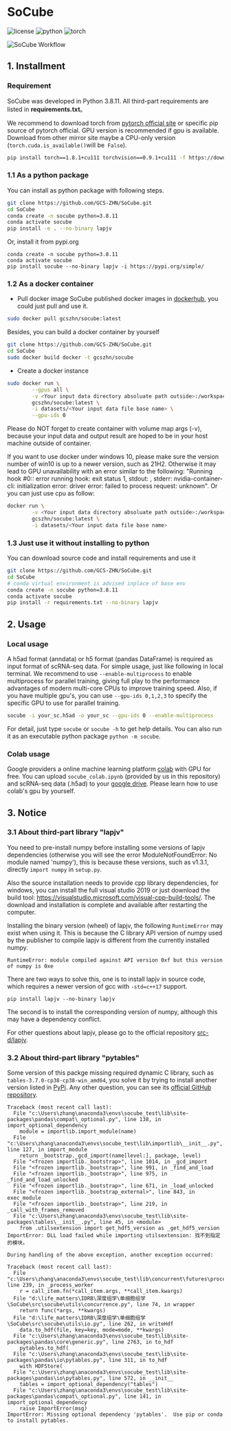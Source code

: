 # SoCube
![license](https://img.shields.io/badge/license-MIT%20License-blue.svg)
![python](https://img.shields.io/badge/python->=3.7-success.svg)
![torch](https://img.shields.io/badge/torch->=1.8.1-success.svg)

<img src="https://github.com/idrblab/SoCube/blob/master/fig/Figure%201.svg" alt="SoCube Workflow">

## 1. Installment

### Requirement
SoCube was developed in Python 3.8.11. All third-part requirements are listed in **requirements.txt**。

We recommend to download torch from [pytorch official site](https://pytorch.org/get-started/locally/) or specific pip source of pytorch official. GPU version is recommended if gpu is available. Download from other mirror site maybe a CPU-only version (`torch.cuda.is_available()`will be` False`).
```bash
pip install torch==1.8.1+cu111 torchvision==0.9.1+cu111 -f https://download.pytorch.org/whl/torch_stable.html
```
### 1.1 As a python package
You can install as python package with following steps.
```bash
git clone https://github.com/GCS-ZHN/SoCube.git
cd SoCube
conda create -n socube python=3.8.11
conda activate socube
pip install -e . --no-binary lapjv
```
Or, install it from pypi.org
```
conda create -n socube python=3.8.11
conda activate socube
pip install socube --no-binary lapjv -i https://pypi.org/simple/
```

### 1.2 As a docker container
- Pull docker image
SoCube published docker images in [dockerhub](https://hub.docker.com/r/gcszhn/socube), you could just pull and use it.
```bash
sudo docker pull gcszhn/socube:latest
```
Besides, you can build a docker container by yourself
```bash
git clone https://github.com/GCS-ZHN/SoCube.git
cd SoCube
sudo docker build docker -t gcszhn/socube
```
- Create a docker instance

```bash
sudo docker run \
        --gpus all \
        -v <Your input data directory absoluate path outside>:/workspace/datasets \
        gcszhn/socube:latest \
        -i datasets/<Your input data file base name> \
        --gpu-ids 0
```
Please do NOT forget to create container with volume map args (-v), because your input data and output result are hoped to be in your host machine outside of container.

If you want to use docker under windows 10, please make sure the version number of win10 is up to a newer version, such as 21H2. Otherwise it may lead to GPU unavailability with an error similar to the following: "Running hook #0:: error running hook: exit status 1, stdout: , stderr: nvidia-container-cli: initialization error: driver error: failed to process request: unknown". Or you can just use cpu as follow:
```bash
docker run \
        -v <Your input data directory absoluate path outside>:/workspace/datasets \
        gcszhn/socube:latest \
        -i datasets/<Your input data file base name> 
```

### 1.3 Just use it without installing to python
You can download source code and install requirements and use it
```bash
git clone https://github.com/GCS-ZHN/SoCube.git
cd SoCube
# conda virtual environment is advised inplace of base env
conda create -n socube python=3.8.11
conda activate socube
pip install -r requirements.txt --no-binary lapjv
```
## 2. Usage
### Local usage
A h5ad format (anndata) or h5 format (pandas DataFrame) is required as input format of scRNA-seq data. For simple usage, just like following in local terminal. We recommend to use `--enable-multiprocess` to enable multiprocess for parallel training, giving full play to the performance advantages of modern multi-core CPUs to improve training speed. Also, if you have multiple gpu's, you can use `--gpu-ids 0,1,2,3` to specify the specific GPU to use for parallel training.
```bash
socube -i your_sc.h5ad -o your_sc --gpu-ids 0 --enable-multiprocess
```
For detail, just type `socube` or `socube -h` to get help details.  You can also run it as an executable python package `python -m socube`.

### Colab usage
Google providers a online machine learning platform [colab](https://colab.research.google.com/) with GPU for free. You can upload `socube_colab.ipynb` (provided by us in this repository) and scRNA-seq data (.h5ad) to your [google drive](https://drive.google.com/). Please learn how to use colab's gpu by yourself.

## 3. Notice
### 3.1 About third-part library "lapjv"
You need to pre-install numpy before installing some versions of lapjv dependencies (otherwise you will see the error ModuleNotFoundError: No module named 'numpy'), this is because these versions, such as v1.3.1, directly `import numpy` in `setup.py`.

Also the source installation needs to provide cpp library dependencies, for windows, you can install the full visual studio 2019 or just download the build tool: https://visualstudio.microsoft.com/visual-cpp-build-tools/. The download and installation is complete and available after restarting the computer.

Installing the binary version (wheel) of lapjv, the following `RuntimeError` may exist when using it. This is because the C library API version of numpy used by the publisher to compile lapjv is different from the currently installed numpy.
```
RuntimeError: module compiled against API version 0xf but this version of numpy is 0xe
```
There are two ways to solve this, one is to install lapjv in source code, which requires a newer version of gcc with `-std=c++17` support.
```
pip install lapjv --no-binary lapjv
```
The second is to install the corresponding version of numpy, although this may have a dependency conflict.

For other questions about lapjv, please go to the official repository [src-d/lapjv](https://github.com/src-d/lapjv).

### 3.2 About third-part library "pytables"
Some version of this packge missing required dynamic C library, such as `tables-3.7.0-cp38-cp38-win_amd64`, you solve it by trying to install another version listed in [PyPi](https://pypi.org/project/tables/). Any other question, you can see its [official GitHub repository](https://github.com/PyTables/PyTables).
```
Traceback (most recent call last):
  File "c:\Users\zhang\anaconda3\envs\socube_test\lib\site-packages\pandas\compat\_optional.py", line 138, in import_optional_dependency
    module = importlib.import_module(name)
  File "c:\Users\zhang\anaconda3\envs\socube_test\lib\importlib\__init__.py", line 127, in import_module
    return _bootstrap._gcd_import(name[level:], package, level)
  File "<frozen importlib._bootstrap>", line 1014, in _gcd_import
  File "<frozen importlib._bootstrap>", line 991, in _find_and_load
  File "<frozen importlib._bootstrap>", line 975, in _find_and_load_unlocked
  File "<frozen importlib._bootstrap>", line 671, in _load_unlocked
  File "<frozen importlib._bootstrap_external>", line 843, in exec_module
  File "<frozen importlib._bootstrap>", line 219, in _call_with_frames_removed
  File "c:\Users\zhang\anaconda3\envs\socube_test\lib\site-packages\tables\__init__.py", line 45, in <module>
    from .utilsextension import get_hdf5_version as _get_hdf5_version
ImportError: DLL load failed while importing utilsextension: 找不到指定的模块。

During handling of the above exception, another exception occurred:

Traceback (most recent call last):
  File "c:\Users\zhang\anaconda3\envs\socube_test\lib\concurrent\futures\process.py", line 239, in _process_worker
    r = call_item.fn(*call_item.args, **call_item.kwargs)
  File "d:\life_matters\IDRB\深度组学\单细胞组学\SoCube\src\socube\utils\concurrence.py", line 74, in wrapper
    return func(*args, **kwargs)
  File "d:\life_matters\IDRB\深度组学\单细胞组学\SoCube\src\socube\utils\io.py", line 262, in writeHdf
    data.to_hdf(file, key=key, mode=mode, **kwargs)
  File "c:\Users\zhang\anaconda3\envs\socube_test\lib\site-packages\pandas\core\generic.py", line 2763, in to_hdf
    pytables.to_hdf(
  File "c:\Users\zhang\anaconda3\envs\socube_test\lib\site-packages\pandas\io\pytables.py", line 311, in to_hdf
    with HDFStore(
  File "c:\Users\zhang\anaconda3\envs\socube_test\lib\site-packages\pandas\io\pytables.py", line 572, in __init__
    tables = import_optional_dependency("tables")
  File "c:\Users\zhang\anaconda3\envs\socube_test\lib\site-packages\pandas\compat\_optional.py", line 141, in import_optional_dependency
    raise ImportError(msg)
ImportError: Missing optional dependency 'pytables'.  Use pip or conda to install pytables.
```